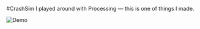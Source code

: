 #CrashSim
I played around with Processing — this is one of things I made.

![Demo](http://f.cl.ly/items/2x1T2b2M0u263n1i0s1P/demo.gif)
